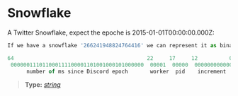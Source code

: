 # Snowflake
A Twitter Snowflake, expect the epoche is 2015-01-01T00:00:00.000Z:
```typescript
If we have a snowflake '266241948824764416' we can represent it as binary:

64                                          22     17     12          0
 000000111011000111100001101001000101000000  00001  00000  000000000000
      number of ms since Discord epoch       worker  pid    increment
```
> **Type:** *[string](https://developer.mozilla.org/en-US/docs/Web/JavaScript/Reference/Global_Objects/string)* 
